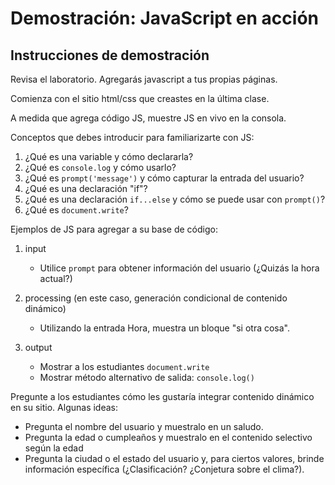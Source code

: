 # Demostración: JavaScript en acción

## Instrucciones de demostración

Revisa el laboratorio. Agregarás javascript a tus propias páginas.

Comienza con el sitio html/css que creastes en la última clase.

A medida que agrega código JS, muestre JS en vivo en la consola.

Conceptos que debes introducir para familiarizarte con JS:

1. ¿Qué es una variable y cómo declararla?
1. ¿Qué es `console.log` y cómo usarlo?
1. ¿Qué es `prompt('message')` y cómo capturar la entrada del usuario?
1. ¿Qué es una declaración "if"?
1. ¿Qué es una declaración `if...else` y cómo se puede usar con `prompt()`?
1. ¿Qué es `document.write`?

Ejemplos de JS para agregar a su base de código:

1. input
     - Utilice `prompt` para obtener información del usuario (¿Quizás la hora actual?)

1. processing  (en este caso, generación condicional de contenido dinámico)
     - Utilizando la entrada Hora, muestra un bloque "si otra cosa".

1. output
     - Mostrar a los estudiantes `document.write`
     - Mostrar método alternativo de salida: `console.log()`

Pregunte a los estudiantes cómo les gustaría integrar contenido dinámico en su sitio. Algunas ideas:

- Pregunta el nombre del usuario y muestralo en un saludo.
- Pregunta la edad o cumpleaños y muestralo en el contenido selectivo según la edad
- Pregunta la ciudad o el estado del usuario y, para ciertos valores, brinde información específica (¿Clasificación? ¿Conjetura sobre el clima?).
